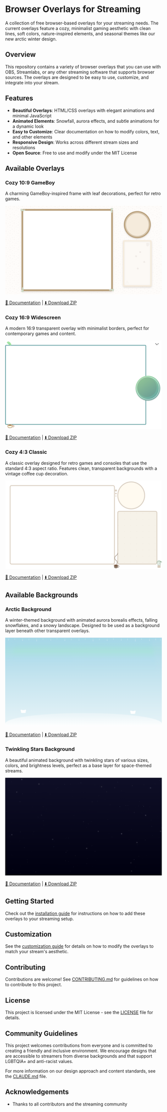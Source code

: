# Browser Overlays for Streaming

A collection of free browser-based overlays for your streaming needs. The current overlays feature a cozy, minimalist gaming aesthetic with clean lines, soft colors, nature-inspired elements, and seasonal themes like our new arctic winter design.

## Overview

This repository contains a variety of browser overlays that you can use with OBS, Streamlabs, or any other streaming software that supports browser sources. The overlays are designed to be easy to use, customize, and integrate into your stream.

## Features

- **Beautiful Overlays**: HTML/CSS overlays with elegant animations and minimal JavaScript
- **Animated Elements**: Snowfall, aurora effects, and subtle animations for a dynamic look
- **Easy to Customize**: Clear documentation on how to modify colors, text, and other elements
- **Responsive Design**: Works across different stream sizes and resolutions
- **Open Source**: Free to use and modify under the MIT License

## Available Overlays

### Cozy 10:9 GameBoy

A charming GameBoy-inspired frame with leaf decorations, perfect for retro games.

![Cozy 10:9 GameBoy Overlay](docs/screenshots/cozy-10-9-gameboy.png)

[📄 Documentation](sources/overlays/cozy%2010-9%20aspect%20ratio/overlay-readme.md) | 
[⬇️ Download ZIP](releases/cozy-10-9-aspect-ratio.zip?raw=true)

### Cozy 16:9 Widescreen

A modern 16:9 transparent overlay with minimalist borders, perfect for contemporary games and content.

![Cozy 16:9 Widescreen Overlay](docs/screenshots/cozy-16-9-widescreen.png)

[📄 Documentation](sources/overlays/cozy%2016-9%20aspect%20ratio/overlay-readme.md) | 
[⬇️ Download ZIP](releases/cozy-16-9-aspect-ratio.zip?raw=true)

### Cozy 4:3 Classic

A classic overlay designed for retro games and consoles that use the standard 4:3 aspect ratio. Features clean, transparent backgrounds with a vintage coffee cup decoration.

![Cozy 4:3 Classic Overlay](docs/screenshots/cozy-4-3-aspect-ratio.png)

[📄 Documentation](sources/overlays/cozy-4-3-aspect-ratio/overlay-readme.md) | 
[⬇️ Download ZIP](releases/cozy-4-3-aspect-ratio.zip?raw=true)

## Available Backgrounds

### Arctic Background

A winter-themed background with animated aurora borealis effects, falling snowflakes, and a snowy landscape. Designed to be used as a background layer beneath other transparent overlays.

![Arctic Background](docs/screenshots/arctic-background.png)

[📄 Documentation](sources/backgrounds/arctic-background/arctic-background-readme.md) | 
[⬇️ Download ZIP](releases/arctic-background.zip?raw=true)

### Twinkling Stars Background

A beautiful animated background with twinkling stars of various sizes, colors, and brightness levels, perfect as a base layer for space-themed streams.

![Stars Background](docs/screenshots/stars-background.png)

[📄 Documentation](sources/backgrounds/stars-background/stars-background-readme.md) | 
[⬇️ Download ZIP](releases/stars-background.zip?raw=true)

## Getting Started

Check out the [installation guide](docs/installation.md) for instructions on how to add these overlays to your streaming setup.

## Customization

See the [customization guide](docs/customization.md) for details on how to modify the overlays to match your stream's aesthetic.

## Contributing

Contributions are welcome! See [CONTRIBUTING.md](CONTRIBUTING.md) for guidelines on how to contribute to this project.

## License

This project is licensed under the MIT License - see the [LICENSE](LICENSE) file for details.

## Community Guidelines

This project welcomes contributions from everyone and is committed to creating a friendly and inclusive environment. We encourage designs that are accessible to streamers from diverse backgrounds and that support LGBTQIA+ and anti-racist values.

For more information on our design approach and content standards, see the [CLAUDE.md](CLAUDE.md) file.

## Acknowledgements

- Thanks to all contributors and the streaming community